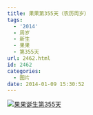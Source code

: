 ```yaml
---
title: 果果第355天（农历周岁）
tags:
  - '2014'
  - 周岁
  - 新生
  - 果果
  - 第355天
url: 2462.html
id: 2462
categories:
  - 图片
date: 2014-01-09 15:30:52
---
```


[![](http://photo.guolaijie.com/rooufer/uploads/2014/02/果果诞生第355天.jpg "果果诞生第355天")](http://photo.guolaijie.com/rooufer/uploads/2014/02/果果诞生第355天.jpg)